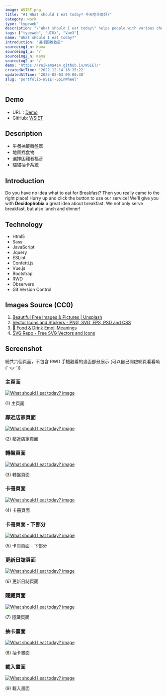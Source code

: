 ```yaml
---
image: WSIET.png
title: "#1 What should I eat today? 今天吃什麼好?"
category: work
type: "typeweb"
description: "\"What should I eat today\" helps people with various choice difficulties to randomly choose what to eat for lunch, combined with the card drawing system, allowing users to have entertainment while choosing lunch."
tags: ["typeweb", "UIUX", "Vue3"]
name: "What should I eat today?"
introduction: "選擇困難救星"
sourceimg1_n: Kama
sourceimg1_u: '/'
sourceimg2_n: Kama
sourceimg2_u: '/'
demo: "https://reikama414.github.io/WSIET/"
createdAtTime: '2022-12-14 16:15:22'
updatedAtTime: '2023-02-03 09:00:38'
slug: "portfolio-WSIET-SpinWheel"
---
```



## Demo
- URL：[Demo](https://reikama414.github.io/WSIET/)
- GitHub: [WSIET](https://github.com/ReiKama414/WSIET)

## Description
- 午餐抽籤轉盤器
- 地圖找食物
- 選擇困難者福音
- 貓貓抽卡系統

## Introduction
Do you have no idea what to eat for Breakfast?
Then you really came to the right place! Hurry up and click the button to use our service! We'll give you with **Decidophobia** a great idea about breakfast. We not only serve breakfast, but also lunch and dinner!

## Technology
- Html5
- Sass
- JavaScript
- Jquery
- ESLint
- Confetti.js
- Vue.js
- Bootstrap
- RWD
- Observers
- Git Version Control

## Images Source (CC0)
1. [Beautiful Free Images & Pictures | Unsplash](https://unsplash.com)
2. [Vector Icons and Stickers - PNG, SVG, EPS, PSD and CSS](https://www.svgrepo.com)
3. [🍔 Food & Drink Emoji Meanings](https://emojipedia.org/food-drink)
4. [SVG Repo - Free SVG Vectors and Icons](https://www.flaticon.com)

## Screenshot
總共六個頁面，不包含 RWD 手機觀看的畫面部分展示 (可以自己開啟網頁看看呦(´･ω･`))

### 主頁面
<a href="/blog/WSIET-1.png" target="_blank">

![What should I eat today? image](/blog/WSIET-1.png "Index Page Image")

</a>
<p class="img-origin mt-1 mb-3 text-center px-5">(1) 主頁面</p>

### 鄰近店家頁面
<a href="/blog/WSIET-2.png" target="_blank">

![What should I eat today? image](/blog/WSIET-2.png "Nearby Cuisine Page Image")

</a>
<p class="img-origin mt-1 mb-3 text-center px-5">(2) 鄰近店家頁面</p>

### 轉盤頁面
<a href="/blog/WSIET.png" target="_blank">

![What should I eat today? image](/blog/WSIET.png "Spin wheel Page Image")

</a>
<p class="img-origin mt-1 mb-3 text-center px-5">(3) 轉盤頁面</p>

### 卡冊頁面
<a href="/blog/WSIET-3.png" target="_blank">

![What should I eat today? image](/blog/WSIET-3.png "Collection Page Image")

</a>
<p class="img-origin mt-1 mb-3 text-center px-5">(4) 卡冊頁面</p>

### 卡冊頁面 - 下部分
<a href="/blog/WSIET-3-1.png" target="_blank">

![What should I eat today? image](/blog/WSIET-3-1.png "Collection Page Image")

</a>
<p class="img-origin mt-1 mb-3 text-center px-5">(5) 卡冊頁面 - 下部分</p>

### 更新日誌頁面
<a href="/blog/WSIET-4.png" target="_blank">

![What should I eat today? image](/blog/WSIET-4.png "Updates Page Image")

</a>
<p class="img-origin mt-1 mb-3 text-center px-5">(6) 更新日誌頁面</p>

### 隱藏頁面
<a href="/blog/WSIET-5.png" target="_blank">

![What should I eat today? image](/blog/WSIET-5.png "Hidden Page Image")

</a>
<p class="img-origin mt-1 mb-3 text-center px-5">(7) 隱藏頁面</p>

### 抽卡畫面
<a href="/blog/WSIET-6.png" target="_blank">

![What should I eat today? image](/blog/WSIET-6.png "Card Page Image")

</a>
<p class="img-origin mt-1 mb-3 text-center px-5">(8) 抽卡畫面</p>

### 載入畫面
<a href="/blog/WSIET-7.png" target="_blank">

![What should I eat today? image](/blog/WSIET-7.png "Loading Page Image")

</a>
<p class="img-origin mt-1 mb-3 text-center px-5">(9) 載入畫面</p>

<!-- --------------------------------------- -->
